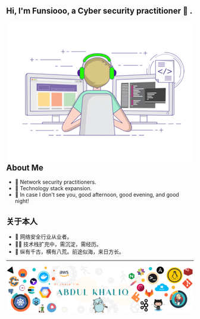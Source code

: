 ## Hi, I'm Funsiooo, a Cyber security practitioner 🚀 .

 

<!-- Any image aligned to the right. Beware the width -->
<img width="%" align="right" alt="Github" src="https://github.com/Funsiooo/Funsiooo/blob/main/images/banner.gif" />


About Me
---

- 🔭 Network security practitioners.
- 🤹‍ Technology stack expansion.
- 🌱 In case I don't see you, good afternoon, good evening, and good night!



关于本人
---

- 🔭 网络安全行业从业者。
- 🤹‍♂️ 技术栈扩充中，需沉淀，需经历。
- 🌱 纵有千古，横有八荒。前途似海，来日方长。









---

![image](https://github.com/Funsiooo/Funsiooo/blob/main/images/banner.png)
